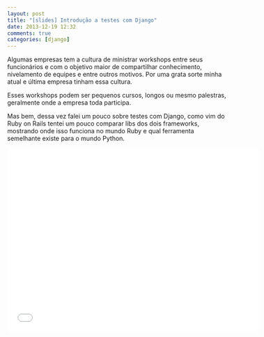 ```yaml
---
layout: post
title: "[slides] Introdução a testes com Django"
date: 2013-12-19 12:32
comments: true
categories: [django]
---
```


Algumas empresas tem a cultura de ministrar workshops entre seus funcionários e com o objetivo maior de compartilhar conhecimento, nivelamento de equipes e entre outros motivos. Por uma grata sorte minha atual e última empresa
tinham essa cultura.


Esses workshops podem ser pequenos cursos, longos ou mesmo palestras, geralmente onde a empresa toda participa.


Mas bem, dessa vez falei um pouco sobre testes com Django, como vim do Ruby on Rails tentei um pouco comparar libs dos dois frameworks, mostrando onde isso funciona no mundo Ruby e qual ferramenta semelhante existe para
o mundo Python.


<iframe src="//slid.es/igorleroy/introducao-a-testes-com-django/embed?style=light" style="margin: 0 auto; display: block;" width="576" height="420" scrolling="no" frameborder="0" webkitallowfullscreen mozallowfullscreen allowfullscreen></iframe>
